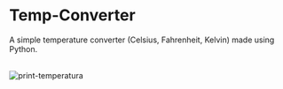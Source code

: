 # Temp-Converter
A simple temperature converter (Celsius, Fahrenheit, Kelvin) made using Python.<br><br>

![print-temperatura](https://github.com/Pixelikas/Temp-Converter-PY/assets/67108278/44d7a475-3f02-4142-8faf-0a945a8b9a40)


